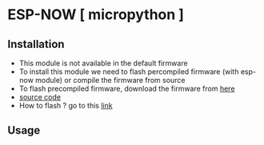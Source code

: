 # ESP-NOW [ micropython ]

## Installation
- This module is not available in the default firmware
- To install this module we need to flash percompiled firmware (with esp-now module) or compile the firmware from source
- To flash precompiled firmware, download the firmware from [here](https://github.com/glenn20/micropython-espnow-images)
- [source code](https://github.com/glenn20/micropython/tree/espnow-g20)
- How to flash ? go to this [link](../micropython/)

## Usage
